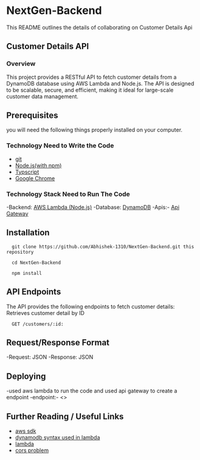 # NextGen-Backend
This README outlines the details of collaborating on Customer Details Api

## Customer Details API
### Overview
This project provides a RESTful API to fetch customer details from a DynamoDB database using AWS Lambda and Node.js. The API is designed to be scalable, secure, and efficient, making it ideal for large-scale customer data management.

## Prerequisites
you will need the following things properly installed on your computer.
### Technology Need to Write the Code
- [git]([https://awesomeopensource.com/project/elangosundar/awesome-README-templates](https://git-scm.com/downloads))
- [Node.js(with npm)]([https://awesomeopensource.com/project/elangosundar/awesome-README-templates](https://nodejs.org/en/download))
- [Typscript]([https://awesomeopensource.com/project/elangosundar/awesome-README-templates](https://www.typescriptlang.org/download/))
- [Google Chrome]([https://awesomeopensource.com/project/elangosundar/awesome-README-templates](https://chromeenterprise.google/download/))

### Technology Stack Need to Run The Code
-Backend:  [AWS Lambda (Node.js)]([https://bulldogjob.com/news/449-how-to-write-a-good-readme-for-your-github-project](https://signin.aws.amazon.com/signin?redirect_uri=https%3A%2F%2Fhealth.aws.amazon.com%2Fhealth%2Fhome%3Fstate%3DhashArgs%2523%26isauthcode%3Dtrue&client_id=arn%3Aaws%3Aiam%3A%3A015428540659%3Auser%2Fphd-console&forceMobileApp=0&code_challenge=Xj5XavwXVROlWr1MdKcQh8KDVz1KpUf2Dey9OmmiKo4&code_challenge_method=SHA-256))
-Database:  [DynamoDB]([https://bulldogjob.com/news/449-how-to-write-a-good-readme-for-your-github-project](https://signin.aws.amazon.com/signin?redirect_uri=https%3A%2F%2Fhealth.aws.amazon.com%2Fhealth%2Fhome%3Fstate%3DhashArgs%2523%26isauthcode%3Dtrue&client_id=arn%3Aaws%3Aiam%3A%3A015428540659%3Auser%2Fphd-console&forceMobileApp=0&code_challenge=Xj5XavwXVROlWr1MdKcQh8KDVz1KpUf2Dey9OmmiKo4&code_challenge_method=SHA-256))
-Apis:-  [Api Gateway]([https://bulldogjob.com/news/449-how-to-write-a-good-readme-for-your-github-project](https://signin.aws.amazon.com/signin?redirect_uri=https%3A%2F%2Fhealth.aws.amazon.com%2Fhealth%2Fhome%3Fstate%3DhashArgs%2523%26isauthcode%3Dtrue&client_id=arn%3Aaws%3Aiam%3A%3A015428540659%3Auser%2Fphd-console&forceMobileApp=0&code_challenge=Xj5XavwXVROlWr1MdKcQh8KDVz1KpUf2Dey9OmmiKo4&code_challenge_method=SHA-256))




## Installation
```http
  git clone https://github.com/Abhishek-1310/NextGen-Backend.git this repository
```
```http
  cd NextGen-Backend
```
```http
  npm install 
```

## API Endpoints
The API provides the following endpoints to fetch customer details:
Retrieves customer detail by ID
```http
  GET /customers/:id:
```
 
## Request/Response Format
-Request: JSON
-Response: JSON

## Deploying
-used aws lambda to run the code and used api gateway to create a endpoint
-endpoint:- <>

## Further Reading / Useful Links
 - [aws sdk]([https://bulldogjob.com/news/449-how-to-write-a-good-readme-for-your-github-project](https://docs.aws.amazon.com/AWSJavaScriptSDK/v3/latest/))
 - [dynamodb syntax used in lambda]([https://bulldogjob.com/news/449-how-to-write-a-good-readme-for-your-github-project](https://docs.aws.amazon.com/sdk-for-javascript/v3/developer-guide/javascript_dynamodb_code_examples.html))
 - [lambda](https://docs.aws.amazon.com/lambda/)
 - [cors problem]([https://bulldogjob.com/news/449-how-to-write-a-good-readme-for-your-github-project](https://docs.aws.amazon.com/apigateway/latest/developerguide/how-to-cors-console.html))

